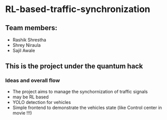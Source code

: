 # RL-based-traffic-synchronization

## Team members:
- Rashik Shrestha
- Shrey Niraula
- Sajil Awale

## This is the project under the quantum hack

### Ideas and overall flow
- The project aims to manage the synchornization of traffic signals
- may be RL based
- YOLO detection for vehicles
- Simple frontend to demonstrate the vehicles state (like Control center in movie !!!)

